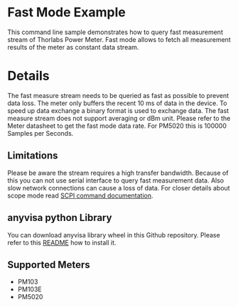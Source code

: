 # Fast Mode Example
This command line sample demonstrates how to query fast measurement stream of Thorlabs Power Meter. 
Fast mode allows to fetch all measurement results of the meter as constant data stream. 

# Details 

The fast measure stream needs to be queried as fast as possible to prevent data loss. The meter 
only buffers the recent 10 ms of data in the device. To speed up data exchange a binary format 
is used to exchange data. The fast measure stream does not support averaging or dBm unit. 
Please refer to the Meter datasheet to get the fast mode data rate. For PM5020 this is 100000 
Samples per Seconds. 

## Limitations
Please be aware the stream requires a high transfer bandwidth. Because of this you can not use 
serial interface to query fast measurement data. Also slow network connections can cause a 
loss of data. For closer details about scope mode read 
[SCPI command documentation](../commandDocu/pm5020.html). 

## anyvisa python Library
You can download anyvisa library wheel in this Github repository. Please refer to this [README](TODO) how to install it. 

## Supported Meters
- PM103
- PM103E
- PM5020
